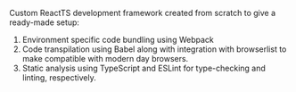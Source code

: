 Custom ReactTS development framework created from scratch to give a 
ready-made setup: 
1. Environment specific code bundling using Webpack 
2. Code transpilation using Babel along with integration with browserlist
to make compatible with modern day browsers.
3. Static analysis using TypeScript and ESLint for type-checking and linting, respectively.